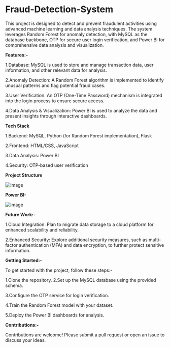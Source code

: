 # Fraud-Detection-System
This project is designed to detect and prevent fraudulent activities using advanced machine learning and data analysis techniques. The system leverages Random Forest for anomaly detection, with MySQL as the database backbone, OTP for secure user login verification, and Power BI for comprehensive data analysis and visualization.

**Features:-**

1.Database: MySQL is used to store and manage transaction data, user information, and other relevant data for analysis.

2.Anomaly Detection: A Random Forest algorithm is implemented to identify unusual patterns and flag potential fraud cases.

3.User Verification: An OTP (One-Time Password) mechanism is integrated into the login process to ensure secure access.

4.Data Analysis & Visualization: Power BI is used to analyze the data and present insights through interactive dashboards.

**Tech Stack**

1.Backend: MySQL, Python (for Random Forest implementation), Flask

2.Frontend: HTML/CSS, JavaScript

3.Data Analysis: Power BI

4.Security: OTP-based user verification

**Project Structure**

![image](https://github.com/user-attachments/assets/c9562d34-768f-498a-95ab-e6f7c82a858e)

**Power BI-**

![image](https://github.com/user-attachments/assets/1127d4fd-a2bc-4467-9e62-3282fd3c89b7)


**Future Work:-**

1.Cloud Integration: Plan to migrate data storage to a cloud platform for enhanced scalability and reliability.

2.Enhanced Security: Explore additional security measures, such as multi-factor authentication (MFA) and data encryption, to further protect sensitive information.

**Getting Started:-**

To get started with the project, follow these steps:-

1.Clone the repository.
2.Set up the MySQL database using the provided schema.

3.Configure the OTP service for login verification.

4.Train the Random Forest model with your dataset.

5.Deploy the Power BI dashboards for analysis.


**Contributions:-**

Contributions are welcome! Please submit a pull request or open an issue to discuss your ideas.
